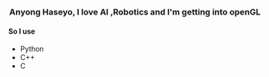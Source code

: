 <h3 align="center">Anyong Haseyo, I love AI ,Robotics and I'm getting into openGL</h3>
<h4>So I use</h4>
<ul>
  <li>Python</li>
  <li>C++</li>
  <li>C</li>
</ul>
<h4></h4>
